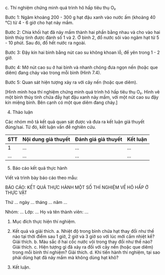 c. Thí nghiệm chứng minh quá trình hô hấp tiêu thụ O₂

Bước 1: Ngâm khoảng 200 - 300 g hạt đậu xanh vào nước ấm (khoảng 40 °C) từ 4 - 6 giờ cho hạt nảy mầm.

Bước 2: Chia khối hạt đã nảy mầm thành hai phần bằng nhau và cho vào hai bình thủy tinh được đánh số 1 và 2. Ở bình 2, đổ nước sôi vào ngâm hạt từ 5 - 10 phút. Sau đó, đổ hết nước ra ngoài.

Bước 3: Đậy kín hai bình bằng nút cao su không khoan lỗ, để yên trong 1 - 2 giờ.

Bước 4: Mở nút cao su ở hai bình và nhanh chóng đưa ngọn nến (hoặc que diêm) đang cháy vào trong mỗi bình (Hình 7.4).

Bước 5: Quan sát hiện tượng xảy ra với cây nến (hoặc que diêm).

[Hình minh họa thí nghiệm chứng minh quá trình hô hấp tiêu thụ O₂. Hình vẽ một bình thủy tinh chứa đầy hạt đậu xanh nảy mầm, với một nút cao su đậy kín miệng bình. Bên cạnh có một que diêm đang cháy.]

4. Thảo luận

Các nhóm mô tả kết quả quan sát được và đưa ra kết luận giả thuyết đúng/sai. Từ đó, kết luận vấn đề nghiên cứu.

STT | Nội dung giả thuyết | Đánh giá giả thuyết | Kết luận
--- | --- | --- | ---
1 | ... | ... | ...
... | ... | ... | ...

5. Báo cáo kết quả thực hành

Viết và trình bày báo cáo theo mẫu:

BÁO CÁO: KẾT QUẢ THỰC HÀNH
MỘT SỐ THÍ NGHIỆM VỀ HÔ HẤP Ở THỰC VẬT

Thứ ... ngày ... tháng ... năm ...

Nhóm: ...                Lớp: ...                Họ và tên thành viên: ...

1. Mục đích thực hiện thí nghiệm.

2. Kết quả và giải thích.
   a. Nhiệt độ trong bình chứa hạt thay đổi như thế nào tại thời điểm sau 1 giờ, 2 giờ và 3 giờ so với lúc mới cắm nhiệt kế? Giải thích.
   b. Màu sắc ở hai cốc nước vôi trong thay đổi như thế nào? Giải thích.
   c. Hiện tượng gì đã xảy ra đối với cây nến (hoặc que diêm) trong mỗi bình thí nghiệm? Giải thích.
   d. Khi tiến hành thí nghiệm, tại sao phải dùng hạt đã nảy mầm mà không dùng hạt khô?

3. Kết luận.